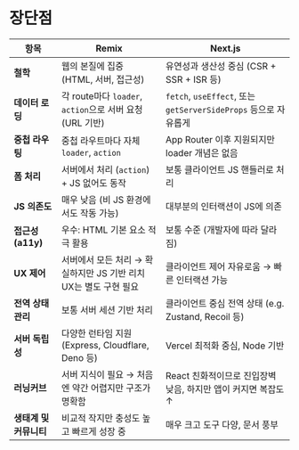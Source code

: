 
# 장단점

| 항목             | Remix                                         | Next.js                                                |
| -------------- | --------------------------------------------- | ------------------------------------------------------ |
| **철학**         | 웹의 본질에 집중 (HTML, 서버, 접근성)                     | 유연성과 생산성 중심 (CSR + SSR + ISR 등)                        |
| **데이터 로딩**     | 각 route마다 `loader`, `action`으로 서버 요청 (URL 기반) | `fetch`, `useEffect`, 또는 `getServerSideProps` 등으로 자유롭게 |
| **중첩 라우팅**     | 중첩 라우트마다 자체 `loader`, `action`                | App Router 이후 지원되지만 loader 개념은 없음                      |
| **폼 처리**       | 서버에서 처리 (`action`) + JS 없어도 동작                | 보통 클라이언트 JS 핸들러로 처리                                    |
| **JS 의존도**     | 매우 낮음 (비 JS 환경에서도 작동 가능)                      | 대부분의 인터랙션이 JS에 의존                                      |
| **접근성 (a11y)** | 우수: HTML 기본 요소 적극 활용                          | 보통 수준 (개발자에 따라 달라짐)                                    |
| **UX 제어**      | 서버에서 모든 처리 → 확실하지만 JS 기반 리치 UX는 별도 구현 필요      | 클라이언트 제어 자유로움 → 빠른 인터랙션 가능                             |
| **전역 상태 관리**   | 보통 서버 세션 기반 처리                                | 클라이언트 중심 전역 상태 (e.g. Zustand, Recoil 등)                |
| **서버 독립성**     | 다양한 런타임 지원 (Express, Cloudflare, Deno 등)      | Vercel 최적화 중심, Node 기반                                 |
| **러닝커브**       | 서버 지식이 필요 → 처음엔 약간 어렵지만 구조가 명확함               | React 친화적이므로 진입장벽 낮음, 하지만 앱이 커지면 복잡도 ↑                 |
| **생태계 및 커뮤니티** | 비교적 작지만 충성도 높고 빠르게 성장 중                       | 매우 크고 도구 다양, 문서 풍부                                     |
